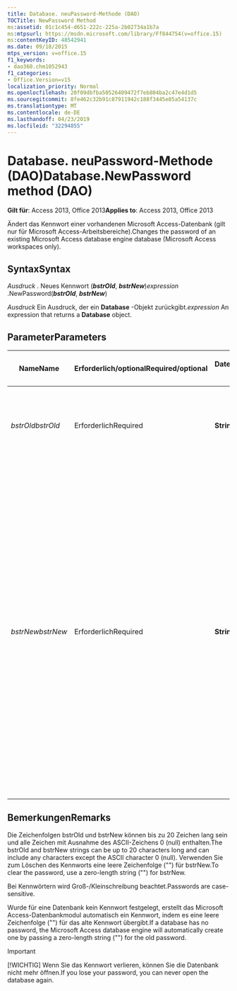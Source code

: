 ```yaml
---
title: Database. neuPassword-Methode (DAO)
TOCTitle: NewPassword Method
ms:assetid: 01c1c454-d651-222c-225a-2b02734a1b7a
ms:mtpsurl: https://msdn.microsoft.com/library/Ff844754(v=office.15)
ms:contentKeyID: 48542941
ms.date: 09/18/2015
mtps_version: v=office.15
f1_keywords:
- dao360.chm1052943
f1_categories:
- Office.Version=v15
localization_priority: Normal
ms.openlocfilehash: 20f09dbfba50526409472f7eb804ba2c47e4d1d5
ms.sourcegitcommit: 8fe462c32b91c87911942c188f3445e85a54137c
ms.translationtype: MT
ms.contentlocale: de-DE
ms.lasthandoff: 04/23/2019
ms.locfileid: "32294855"
---
```

# <a name="databasenewpassword-method-dao"></a><span data-ttu-id="1b35c-102">Database. neuPassword-Methode (DAO)</span><span class="sxs-lookup"><span data-stu-id="1b35c-102">Database.NewPassword method (DAO)</span></span>

<span data-ttu-id="1b35c-103">**Gilt für**: Access 2013, Office 2013</span><span class="sxs-lookup"><span data-stu-id="1b35c-103">**Applies to**: Access 2013, Office 2013</span></span>

<span data-ttu-id="1b35c-104">Ändert das Kennwort einer vorhandenen Microsoft Access-Datenbank (gilt nur für Microsoft Access-Arbeitsbereiche).</span><span class="sxs-lookup"><span data-stu-id="1b35c-104">Changes the password of an existing Microsoft Access database engine database (Microsoft Access workspaces only).</span></span>

## <a name="syntax"></a><span data-ttu-id="1b35c-105">Syntax</span><span class="sxs-lookup"><span data-stu-id="1b35c-105">Syntax</span></span>

<span data-ttu-id="1b35c-106">*Ausdruck* . Neues Kennwort (***bstrOld***, ***bstrNew***)</span><span class="sxs-lookup"><span data-stu-id="1b35c-106">*expression* .NewPassword(***bstrOld***, ***bstrNew***)</span></span>

<span data-ttu-id="1b35c-107">*Ausdruck* Ein Ausdruck, der ein **Database** -Objekt zurückgibt.</span><span class="sxs-lookup"><span data-stu-id="1b35c-107">*expression* An expression that returns a **Database** object.</span></span>

## <a name="parameters"></a><span data-ttu-id="1b35c-108">Parameter</span><span class="sxs-lookup"><span data-stu-id="1b35c-108">Parameters</span></span>

<table>
<colgroup>
<col style="width: 25%" />
<col style="width: 25%" />
<col style="width: 25%" />
<col style="width: 25%" />
</colgroup>
<thead>
<tr class="header">
<th><p><span data-ttu-id="1b35c-109">Name</span><span class="sxs-lookup"><span data-stu-id="1b35c-109">Name</span></span></p></th>
<th><p><span data-ttu-id="1b35c-110">Erforderlich/optional</span><span class="sxs-lookup"><span data-stu-id="1b35c-110">Required/optional</span></span></p></th>
<th><p><span data-ttu-id="1b35c-111">Datentyp</span><span class="sxs-lookup"><span data-stu-id="1b35c-111">Data type</span></span></p></th>
<th><p><span data-ttu-id="1b35c-112">Beschreibung</span><span class="sxs-lookup"><span data-stu-id="1b35c-112">Description</span></span></p></th>
</tr>
</thead>
<tbody>
<tr class="odd">
<td><p><span data-ttu-id="1b35c-113"><em>bstrOld</em></span><span class="sxs-lookup"><span data-stu-id="1b35c-113"><em>bstrOld</em></span></span></p></td>
<td><p><span data-ttu-id="1b35c-114">Erforderlich</span><span class="sxs-lookup"><span data-stu-id="1b35c-114">Required</span></span></p></td>
<td><p><span data-ttu-id="1b35c-115"><strong>String</strong></span><span class="sxs-lookup"><span data-stu-id="1b35c-115"><strong>String</strong></span></span></p></td>
<td><p><span data-ttu-id="1b35c-116">Die aktuelle Einstellung der <strong>Password</strong>-Eigenschaft des <strong>Database</strong>-Objekts.</span><span class="sxs-lookup"><span data-stu-id="1b35c-116">The current setting of the <strong>Password</strong> property of the <strong>Database</strong> object.</span></span></p></td>
</tr>
<tr class="even">
<td><p><span data-ttu-id="1b35c-117"><em>bstrNew</em></span><span class="sxs-lookup"><span data-stu-id="1b35c-117"><em>bstrNew</em></span></span></p></td>
<td><p><span data-ttu-id="1b35c-118">Erforderlich</span><span class="sxs-lookup"><span data-stu-id="1b35c-118">Required</span></span></p></td>
<td><p><span data-ttu-id="1b35c-119"><strong>String</strong></span><span class="sxs-lookup"><span data-stu-id="1b35c-119"><strong>String</strong></span></span></p></td>
<td><p><span data-ttu-id="1b35c-120">Die neue Einstellung der <strong>Password</strong> -Eigenschaft des <strong>Database</strong> -Objekts.</span><span class="sxs-lookup"><span data-stu-id="1b35c-120">The new setting of the <strong>Password</strong> property of the <strong>Database</strong> object.</span></span></p>
<p><span data-ttu-id="1b35c-121"><strong>Hinweis</strong>: Verwenden Sie sichere Kennwörter, die Groß-und Kleinbuchstaben, Zahlen und Symbole kombinieren.</span><span class="sxs-lookup"><span data-stu-id="1b35c-121"><strong>NOTE</strong>: Use strong passwords that combine upper- and lowercase letters, numbers, and symbols.</span></span> <span data-ttu-id="1b35c-122">Unsichere Kennwörter kombinieren diese Elemente nicht.</span><span class="sxs-lookup"><span data-stu-id="1b35c-122">Weak passwords don't mix these elements.</span></span> <span data-ttu-id="1b35c-123">Sicheres Kennwort: Y6dh!et5.</span><span class="sxs-lookup"><span data-stu-id="1b35c-123">Strong password: Y6dh!et5.</span></span> <span data-ttu-id="1b35c-124">Schwaches Kennwort: House27.</span><span class="sxs-lookup"><span data-stu-id="1b35c-124">Weak password: House27.</span></span> <span data-ttu-id="1b35c-125">Verwenden Sie ein sicheres Kennwort, das Sie sich merken können, damit Sie es nicht aufschreiben müssen.</span><span class="sxs-lookup"><span data-stu-id="1b35c-125">Use a strong password that you can remember so that you don't have to write it down.</span></span></p>
</td>
</tr>
</tbody>
</table>


## <a name="remarks"></a><span data-ttu-id="1b35c-126">Bemerkungen</span><span class="sxs-lookup"><span data-stu-id="1b35c-126">Remarks</span></span>

<span data-ttu-id="1b35c-127">Die Zeichenfolgen bstrOld und bstrNew können bis zu 20 Zeichen lang sein und alle Zeichen mit Ausnahme des ASCII-Zeichens 0 (null) enthalten.</span><span class="sxs-lookup"><span data-stu-id="1b35c-127">The bstrOld and bstrNew strings can be up to 20 characters long and can include any characters except the ASCII character 0 (null).</span></span> <span data-ttu-id="1b35c-128">Verwenden Sie zum Löschen des Kennworts eine leere Zeichenfolge ("") für bstrNew.</span><span class="sxs-lookup"><span data-stu-id="1b35c-128">To clear the password, use a zero-length string ("") for bstrNew.</span></span>

<span data-ttu-id="1b35c-129">Bei Kennwörtern wird Groß-/Kleinschreibung beachtet.</span><span class="sxs-lookup"><span data-stu-id="1b35c-129">Passwords are case-sensitive.</span></span>

<span data-ttu-id="1b35c-130">Wurde für eine Datenbank kein Kennwort festgelegt, erstellt das Microsoft Access-Datenbankmodul automatisch ein Kennwort, indem es eine leere Zeichenfolge ("") für das alte Kennwort übergibt.</span><span class="sxs-lookup"><span data-stu-id="1b35c-130">If a database has no password, the Microsoft Access database engine will automatically create one by passing a zero-length string ("") for the old password.</span></span>


> [!IMPORTANT]
> <span data-ttu-id="1b35c-131">[!WICHTIG] Wenn Sie das Kennwort verlieren, können Sie die Datenbank nicht mehr öffnen.</span><span class="sxs-lookup"><span data-stu-id="1b35c-131">If you lose your password, you can never open the database again.</span></span>


